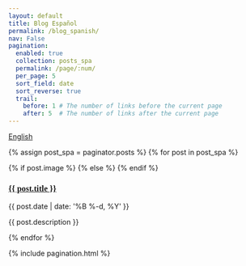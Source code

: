 ```yaml
---
layout: default
title: Blog Español
permalink: /blog_spanish/
nav: False
pagination:
  enabled: true
  collection: posts_spa
  permalink: /page/:num/
  per_page: 5
  sort_field: date
  sort_reverse: true
  trail:
    before: 1 # The number of links before the current page
    after: 5  # The number of links after the current page
---
```

<!--Buttom to spanish-->
<a class="btn draw-border" href="https://www.elenocastro.com/blog/" style="text-align: right;">English</a>


{% assign post_spa = paginator.posts %}
{% for post in post_spa %}
<article class="post_index">
  {% if post.image %}
    <a class="post-thumbnail" style="background-image: url({{ site.url }}{{ post.image }})" href="{{post.url | prepend: site.baseurl}}"></a>
  {% else %}
  <a class="post-thumbnail" style="background-image: url({{ site.image }})" href="{{post.url | prepend: site.baseurl}}"></a>
  {% endif %}
  <div class="post-content">
    <h3 style="font-family: 'Playfair Display', serif; text-align: left;"><a class="post-title" href="{{ post.url | prepend: site.baseurl }}">{{ post.title }}</a></h3>
    <p class="post-meta">{{ post.date | date: '%B %-d, %Y' }}&nbsp;&nbsp;&nbsp;&nbsp;</p>
    <p>{{ post.description }}</p>
  </div>
</article>
{% endfor %}

{% include pagination.html %}